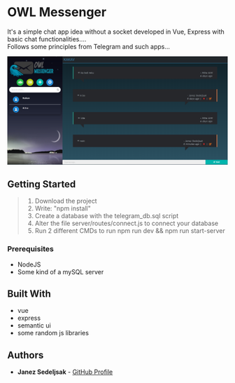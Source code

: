 # OWL Messenger

It's a simple chat app idea without a socket developed in Vue, Express with basic chat functionalities....</br>
Follows some principles from Telegram and such apps...

![alt text](https://github.com/JanezSedeljsak/owl-messenger/blob/master/site.png)

## Getting Started

> 1. Download the project</br>
> 2. Write: "npm install"</br>
> 3. Create a database with the telegram_db.sql script</br>
> 4. Alter the file server/routes/connect.js to connect your database</br>
> 5. Run 2 different CMDs to run npm run dev && npm run start-server

### Prerequisites

* NodeJS 
* Some kind of a mySQL server

## Built With

* vue
* express
* semantic ui 
* some random js libraries

## Authors

* **Janez Sedeljsak** - [GitHub Profile](https://github.com/JanezSedeljsak)
